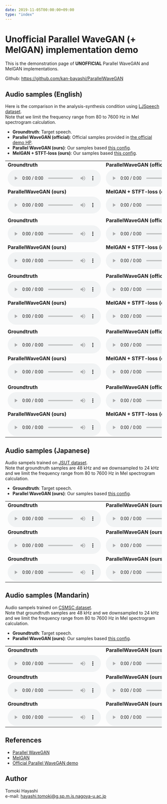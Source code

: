 ```yaml
---
date: 2019-11-05T00:00:00+09:00
type: "index"
---
```


# Unofficial Parallel WaveGAN (+ MelGAN) implementation demo

This is the demonstration page of **UNOFFICIAL** Parallel WaveGAN and MelGAN implementations.

Github: https://github.com/kan-bayashi/ParallelWaveGAN


## Audio samples (English)


Here is the comparison in the analysis-synthesis condition using [LJSpeech dataset](https://keithito.com/LJ-Speech-Dataset/).  
Note that we limit the frequency range from 80 to 7600 Hz in Mel spectrogram calculation.

- **Groundtruth**: Target speech.
- **Parallel WaveGAN (official)**: Official samples provided in [the official demo HP](https://r9y9.github.io/demos/projects/icassp2020).
- **Parallel WaveGAN (ours)**: Our samples based [this config](https://github.com/kan-bayashi/ParallelWaveGAN/blob/master/egs/ljspeech/voc1/conf/parallel_wavegan.v1.yaml).
- **MelGAN + STFT-loss (ours)**: Our samples based [this config](https://github.com/kan-bayashi/ParallelWaveGAN/blob/master/egs/ljspeech/voc1/conf/melgan.v3.long.yaml).

|     |     |
| --- | --- |
| **Groundtruth** | **ParallelWaveGAN (official)** |
|<audio controls="" ><source src="wav/ljspeech/raw/LJ050-0029.wav"/></audio>|<audio controls="" ><source src="wav/ljspeech/r9y9_wavegan/LJ050-0029.wav"/></audio>|
| **ParallelWaveGAN (ours)** | **MelGAN + STFT-loss (ours)** |
|<audio controls="" ><source src="wav/ljspeech/kan-bayashi_wavegan/LJ050-0029.wav"/></audio>|<audio controls="" ><source src="wav/ljspeech/kan-bayashi_melgan/LJ050-0029.wav"/></audio>|
|     |     |
| **Groundtruth** | **ParallelWaveGAN (official)** |
|<audio controls="" ><source src="wav/ljspeech/raw/LJ050-0030.wav"/></audio>|<audio controls="" ><source src="wav/ljspeech/r9y9_wavegan/LJ050-0030.wav"/></audio>|
| **ParallelWaveGAN (ours)** | **MelGAN + STFT-loss (ours)** |
|<audio controls="" ><source src="wav/ljspeech/kan-bayashi_wavegan/LJ050-0030.wav"/></audio>|<audio controls="" ><source src="wav/ljspeech/kan-bayashi_melgan/LJ050-0030.wav"/></audio>|
|     |     |
| **Groundtruth** | **ParallelWaveGAN (official)** |
|<audio controls="" ><source src="wav/ljspeech/raw/LJ050-0031.wav"/></audio>|<audio controls="" ><source src="wav/ljspeech/r9y9_wavegan/LJ050-0031.wav"/></audio>|
| **ParallelWaveGAN (ours)** | **MelGAN + STFT-loss (ours)** |
|<audio controls="" ><source src="wav/ljspeech/kan-bayashi_wavegan/LJ050-0031.wav"/></audio>|<audio controls="" ><source src="wav/ljspeech/kan-bayashi_melgan/LJ050-0031.wav"/></audio>|
|     |     |
| **Groundtruth** | **ParallelWaveGAN (official)** |
|<audio controls="" ><source src="wav/ljspeech/raw/LJ050-0032.wav"/></audio>|<audio controls="" ><source src="wav/ljspeech/r9y9_wavegan/LJ050-0032.wav"/></audio>|
| **ParallelWaveGAN (ours)** | **MelGAN + STFT-loss (ours)** |
|<audio controls="" ><source src="wav/ljspeech/kan-bayashi_wavegan/LJ050-0032.wav"/></audio>|<audio controls="" ><source src="wav/ljspeech/kan-bayashi_melgan/LJ050-0032.wav"/></audio>|
|     |     |
| **Groundtruth** | **ParallelWaveGAN (official)** |
|<audio controls="" ><source src="wav/ljspeech/raw/LJ050-0033.wav"/></audio>|<audio controls="" ><source src="wav/ljspeech/r9y9_wavegan/LJ050-0033.wav"/></audio>|
| **ParallelWaveGAN (ours)** | **MelGAN + STFT-loss (ours)** |
|<audio controls="" ><source src="wav/ljspeech/kan-bayashi_wavegan/LJ050-0033.wav"/></audio>|<audio controls="" ><source src="wav/ljspeech/kan-bayashi_melgan/LJ050-0033.wav"/></audio>|

## Audio samples (Japanese)

Audio sampels trained on [JSUT dataset](https://sites.google.com/site/shinnosuketakamichi/publication/jsut).  
Note that groundtruth samples are 48 kHz and we downsampled to 24 kHz and we limit the frequency range from 80 to 7600 Hz in Mel spectrogram calculation.

- **Groundtruth**: Target speech.
- **Parallel WaveGAN (ours)**: Our samples based [this config](https://github.com/kan-bayashi/ParallelWaveGAN/blob/master/egs/jsut/voc1/conf/parallel_wavegan.v1.yaml).

|     |     |
| --- | --- |
| **Groundtruth** | **ParallelWaveGAN (ours)** |
|<audio controls="" ><source src="wav/jsut/raw/BASIC5000_0001.wav"/></audio>|<audio controls="" ><source src="wav/jsut/kan-bayashi_wavegan.v1/BASIC5000_0001.wav"/></audio>|
| **Groundtruth** | **ParallelWaveGAN (ours)** |
|<audio controls="" ><source src="wav/jsut/raw/BASIC5000_0002.wav"/></audio>|<audio controls="" ><source src="wav/jsut/kan-bayashi_wavegan.v1/BASIC5000_0002.wav"/></audio>|
| **Groundtruth** | **ParallelWaveGAN (ours)** |
|<audio controls="" ><source src="wav/jsut/raw/BASIC5000_0003.wav"/></audio>|<audio controls="" ><source src="wav/jsut/kan-bayashi_wavegan.v1/BASIC5000_0003.wav"/></audio>|


## Audio samples (Mandarin)

Audio sampels trained on [CSMSC dataset](https://www.data-baker.com/open_source.html).  
Note that groundtruth samples are 48 kHz and we downsampled to 24 kHz and we limit the frequency range from 80 to 7600 Hz in Mel spectrogram calculation.

- **Groundtruth**: Target speech.
- **Parallel WaveGAN (ours)**: Our samples based [this config](https://github.com/kan-bayashi/ParallelWaveGAN/blob/master/egs/csmsc/voc1/conf/parallel_wavegan.v1.yaml).

|     |     |
| --- | --- |
| **Groundtruth** | **ParallelWaveGAN (ours)** |
|<audio controls="" ><source src="wav/csmsc/raw/009901.wav"/></audio>|<audio controls="" ><source src="wav/csmsc/kan-bayashi_wavegan.v1/009901.wav"/></audio>|
| **Groundtruth** | **ParallelWaveGAN (ours)** |
|<audio controls="" ><source src="wav/csmsc/raw/009902.wav"/></audio>|<audio controls="" ><source src="wav/csmsc/kan-bayashi_wavegan.v1/009902.wav"/></audio>|
| **Groundtruth** | **ParallelWaveGAN (ours)** |
|<audio controls="" ><source src="wav/csmsc/raw/009903.wav"/></audio>|<audio controls="" ><source src="wav/csmsc/kan-bayashi_wavegan.v1/009903.wav"/></audio>|


## References

- [Parallel WaveGAN](https://arxiv.org/abs/1910.11480)
- [MelGAN](https://arxiv.org/abs/1910.06711)
- [Official Parallel WaveGAN demo](https://r9y9.github.io/demos/projects/icassp2020)


## Author

Tomoki Hayashi  
e-mail: hayashi.tomoki@g.sp.m.is.nagoya-u.ac.jp

